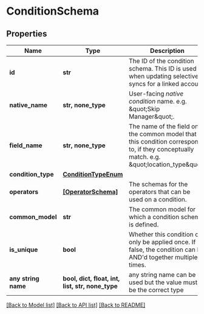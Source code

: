 # ConditionSchema


## Properties
Name | Type | Description | Notes
------------ | ------------- | ------------- | -------------
**id** | **str** | The ID of the condition schema. This ID is used when updating selective syncs for a linked account. | 
**native_name** | **str, none_type** | User-facing *native condition* name. e.g. \&quot;Skip Manager\&quot;. | 
**field_name** | **str, none_type** | The name of the field on the common model that this condition corresponds to, if they conceptually match. e.g. \&quot;location_type\&quot;. | 
**condition_type** | [**ConditionTypeEnum**](ConditionTypeEnum.md) |  | 
**operators** | [**[OperatorSchema]**](OperatorSchema.md) | The schemas for the operators that can be used on a condition. | 
**common_model** | **str** | The common model for which a condition schema is defined. | [optional] [readonly] 
**is_unique** | **bool** | Whether this condition can only be applied once. If false, the condition can be AND&#39;d together multiple times. | [optional] 
**any string name** | **bool, dict, float, int, list, str, none_type** | any string name can be used but the value must be the correct type | [optional]

[[Back to Model list]](../README.md#documentation-for-models) [[Back to API list]](../README.md#documentation-for-api-endpoints) [[Back to README]](../README.md)


